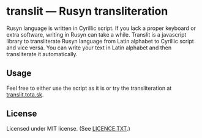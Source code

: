 # translit — Rusyn transliteration

Rusyn language is written in Cyrillic script. If you lack a proper keyboard or extra software, writing in Rusyn can take a while. Translit is a javascript library to transliterate Rusyn language from Latin alphabet to Cyrillic script and vice versa. You can write your text in Latin alphabet and then transliterate it automatically.


## Usage
Feel free to either use the script as it is or try the transliteration at [translit.tota.sk](http://translit.tota.sk).

## License
Licensed under MIT license. (See [LICENCE.TXT](//github.com/surfinzap/translit/blob/master/LICENSE.txt).)
